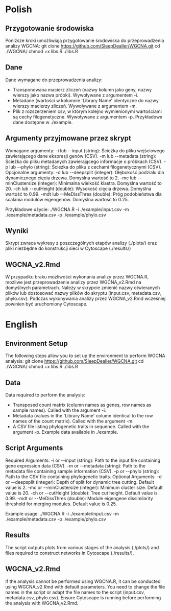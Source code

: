 # Polish

## Przygotowanie środowiska

Poniższe kroki umożliwiają przygotowanie środowiska do przeprowadzenia analizy WGCNA:
git clone https://github.com/SleepDealler/WGCNA.git
cd ./WGCNA/
chmod +x libs.R
./libs.R

## Dane

Dane wymagane do przeprowadzenia analizy:
- Transponowana macierz zliczeń (nazwy kolumn jako geny, nazwy wierszy jako nazwa próbki). Wywoływane  z argumentem -i.
- Metadane (wartości w kolumnie 'Library Name' identyczne do nazwy wierszy macierzy zliczeń. Wywoływane  z argumentem -m.
- Plik z rozszerzeniem csv, w którym kolejno wymienionymi wartościami są cechy filogenetyczne. Wywoływane z argumentem -p.
Przykładowe dane dostępne w ./example.

## Argumenty przyjmowane przez skrypt

Wymagane argumenty:
-i lub --input (string): Ścieżka do pliku wejściowego zawierającego dane ekspresji genów (CSV).
-m lub --metadata (string): Ścieżka do pliku metadanych zawierającego informacje o próbkach (CSV).
-p lub --phylo (string): Ścieżka do pliku z cechami filogenetycznymi (CSV).
Opcjonalne argumenty:
-d lub --deepsplit (integer): Głębokość podziału dla dynamicznego cięcia drzewa. Domyślna wartość to 2.
-mc lub --minClustersize (integer): Minimalna wielkość klastra. Domyślna wartość to 20.
-ch lub --cutHeight (double): Wysokość cięcia drzewa. Domyślna wartość to 0.99.
-mdt lub --MeDissThres (double): Próg podobieństwa dla scalania modułów eigengenów. Domyślna wartość to 0.25.

Przykładowe użycie:
./WGCNA.R -i ./example/input.csv -m ./example/metadata.csv -p ./example/phylo.csv

## Wyniki

Skrypt zwraca wykresy z poszczególnych etapów analizy (./plots/) oraz pliki niezbędne do konstrukcji sieci w Cytoscape (./results/)

## WGCNA_v2.Rmd

W przypadku braku możliwości wykonania analizy przez WGCNA.R, możliwe jest przeprowadzenie analizy przez WGCNA_v2.Rmd na domyślnych parametrach. Należy w skrypcie zmienić nazwy otwieranych plików lub dostosować nazwy plików do skryptu (input.csv, metadata.csv, phylo.csv). Podczas wykonywania analizy przez WGCNA_v2.Rmd wcześniej powinien być uruchomiony Cytoscape.

# English

## Environment Setup

The following steps allow you to set up the environment to perform WGCNA analysis:
git clone https://github.com/SleepDealler/WGCNA.git
cd ./WGCNA/
chmod +x libs.R
./libs.R

## Data

Data required to perform the analysis:
- Transposed count matrix (column names as genes, row names as sample names). Called with the argument -i.
- Metadata (values in the 'Library Name' column identical to the row names of the count matrix). Called with the argument -m.
- A CSV file listing phylogenetic traits in sequence. Called with the argument -p.
Example data available in ./example.

## Script Arguments

Required Arguments:
-i or --input (string): Path to the input file containing gene expression data (CSV).
-m or --metadata (string): Path to the metadata file containing sample information (CSV).
-p or --phylo (string): Path to the CSV file containing phylogenetic traits.
Optional Arguments:
-d or --deepsplit (integer): Depth of split for dynamic tree cutting. Default value is 2.
-mc or --minClustersize (integer): Minimum cluster size. Default value is 20.
-ch or --cutHeight (double): Tree cut height. Default value is 0.99.
-mdt or --MeDissThres (double): Module eigengene dissimilarity threshold for merging modules. Default value is 0.25.

Example usage:
./WGCNA.R -i ./example/input.csv -m ./example/metadata.csv -p ./example/phylo.csv

## Results

The script outputs plots from various stages of the analysis (./plots/) and files required to construct networks in Cytoscape (./results/).

## WGCNA_v2.Rmd

If the analysis cannot be performed using WGCNA.R, it can be conducted using WGCNA_v2.Rmd with default parameters. You need to change the file names in the script or adapt the file names to the script (input.csv, metadata.csv, phylo.csv). Ensure Cytoscape is running before performing the analysis with WGCNA_v2.Rmd.